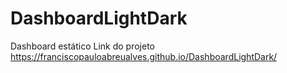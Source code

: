 # DashboardLightDark
Dashboard estático
Link do projeto https://franciscopauloabreualves.github.io/DashboardLightDark/

